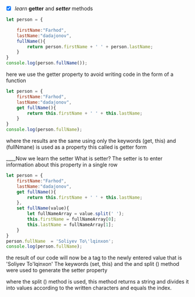   - [x]  *learn* **getter** and ***setter*** methods

```js
let person = {

    firstName:"Farhod",
    lastName:"dadajonov",
    fullName(){
        return person.firstName + ' ' + person.lastName;
    }
}
console.log(person.fullName());
```
here we use the getter property to avoid writing code 
in the form of a function 




```js
let person = {
    firstName:"Farhod",
    lastName:"dadajonov",
    get fullName(){
        return this.firstName + ' ' + this.lastName;
    }
}
console.log(person.fullName);
```
where the results are the same using only the keywords (get, this)
and (fullNmane) is used as a property
this called is getter form

____Now we learn the setter
What is setter?
The setter is to enter information about this 
property in a single row

```js
let person = {
    firstName:"Farhod",
    lastName:"dadajonov",
    get fullName(){
        return this.firstName + ' ' + this.lastName;
    },
    set fullName(value){
        let fullNameArray = value.split(' ');
        this.firstName = fullNameArray[0];
        this.lastName = fullNameArray[1];
    }
}
person.fullName  = 'Soliyev To\'lqinxon';
console.log(person.fullName);
```
the result of our code will now be a tag to the 
newly entered value 
that is 'Soliyev To'lqinxon'
The keywords (set, this) and the and split () method were 
used to generate the setter property

where the split () method is used,
this method returns a string and divides it into values according to the written characters and equals the index.
